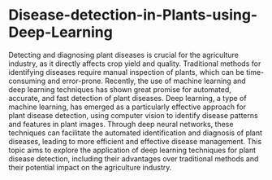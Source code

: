 # Disease-detection-in-Plants-using-Deep-Learning

Detecting and diagnosing plant diseases is crucial for the agriculture
industry, as it directly affects crop yield and quality. Traditional methods
for identifying diseases require manual inspection of plants, which can be
time-consuming and error-prone. Recently, the use of machine learning
and deep learning techniques has shown great promise for automated,
accurate, and fast detection of plant diseases. Deep learning, a type of
machine learning, has emerged as a particularly effective approach for
plant disease detection, using computer vision to identify disease patterns
and features in plant images. Through deep neural networks, these
techniques can facilitate the automated identification and diagnosis of
plant diseases, leading to more efficient and effective disease
management. This topic aims to explore the application of deep learning
techniques for plant disease detection, including their advantages over
traditional methods and their potential impact on the agriculture industry.
